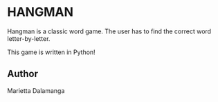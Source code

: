 # HANGMAN

Hangman is a classic word game. The user has to find the correct word letter-by-letter.

This game is written in Python!

## Author 

Marietta Dalamanga
